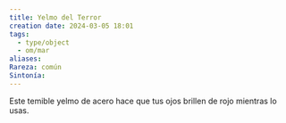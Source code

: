 ```yaml
---
title: Yelmo del Terror
creation date: 2024-03-05 18:01
tags:
  - type/object
  - om/mar
aliases: 
Rareza: común
Sintonía:
---
```

Este temible yelmo de acero hace que tus ojos brillen de rojo mientras lo usas.